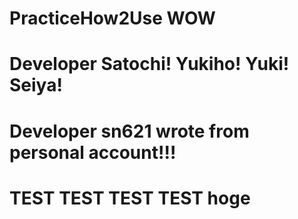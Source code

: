 # PracticeHow2Use WOW
# Developer Satochi! Yukiho! Yuki! Seiya!
# Developer sn621 wrote from personal account!!!
# TEST TEST TEST TEST hoge

